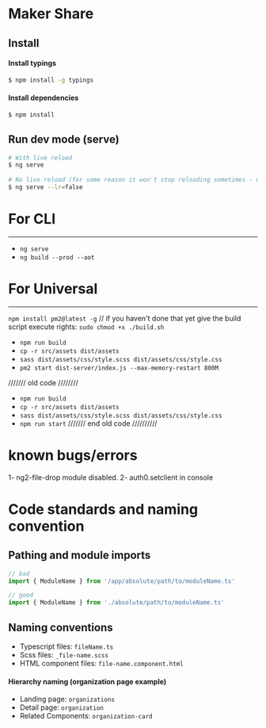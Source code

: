 # Maker Share

## Install

#### Install typings
```bash
$ npm install -g typings
```
#### Install dependencies
```bash
$ npm install
```

## Run dev mode (serve)
```bash
# With live reload
$ ng serve
 
# No live reload (for some reason it won't stop reloading sometimes - we should find out why when we have time)
$ ng serve --lr=false
```



# For CLI 
----------------
- `ng serve`
- `ng build --prod --aot`

# For Universal
---------------------
`npm install pm2@latest -g` // if you haven't done that yet
give the build script execute rights: `sudo chmod +x ./build.sh`
- `npm run build`
- `cp -r src/assets dist/assets`
- `sass dist/assets/css/style.scss dist/assets/css/style.css`
- `pm2 start dist-server/index.js --max-memory-restart 800M`

/////// old code ////////
- `npm run build`
- `cp -r src/assets dist/assets`
- `sass dist/assets/css/style.scss dist/assets/css/style.css`
- `npm run start`
/////// end old code //////////






# known bugs/errors
1- ng2-file-drop module disabled.
2- auth0.setclient in console


# Code standards and naming convention

## Pathing and module imports
```javascript
// bad
import { ModuleName } from '/app/absolute/path/to/moduleName.ts'

// good
import { ModuleName } from './absolute/path/to/moduleName.ts'
```

## Naming conventions
- Typescript files: `fileName.ts`
- Scss files: `_file-name.scss`
- HTML component files: `file-name.component.html`

#### Hierarchy naming (organization page example)
- Landing page: `organizations`
- Detail page: `organization`
- Related Components: `organization-card`
